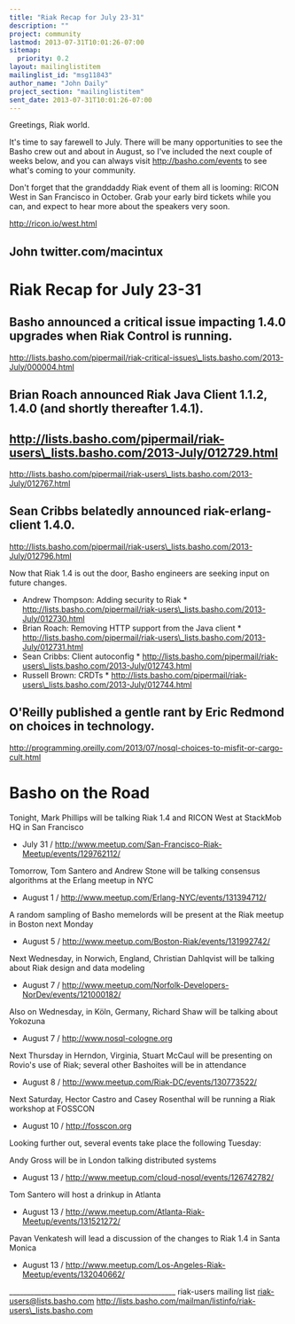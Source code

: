```yaml
---
title: "Riak Recap for July 23-31"
description: ""
project: community
lastmod: 2013-07-31T10:01:26-07:00
sitemap:
  priority: 0.2
layout: mailinglistitem
mailinglist_id: "msg11843"
author_name: "John Daily"
project_section: "mailinglistitem"
sent_date: 2013-07-31T10:01:26-07:00
---
```



Greetings, Riak world.

It's time to say farewell to July. There will be many opportunities to see the 
Basho crew out and about in August, so I've included the next couple of weeks 
below, and you can always visit http://basho.com/events to see what's coming to 
your community.

Don't forget that the granddaddy Riak event of them all is looming: RICON West 
in San Francisco in October. Grab your early bird tickets while you can, and 
expect to hear more about the speakers very soon.

http://ricon.io/west.html

John
twitter.com/macintux
------------------------------------ 

Riak Recap for July 23-31 
======================= 

Basho announced a critical issue impacting 1.4.0 upgrades when Riak
Control is running.
- 
http://lists.basho.com/pipermail/riak-critical-issues\_lists.basho.com/2013-July/000004.html

Brian Roach announced Riak Java Client 1.1.2, 1.4.0 (and shortly thereafter 
1.4.1).
- 
http://lists.basho.com/pipermail/riak-users\_lists.basho.com/2013-July/012729.html
- 
http://lists.basho.com/pipermail/riak-users\_lists.basho.com/2013-July/012767.html

Sean Cribbs belatedly announced riak-erlang-client 1.4.0.
- 
http://lists.basho.com/pipermail/riak-users\_lists.basho.com/2013-July/012796.html

Now that Riak 1.4 is out the door, Basho engineers are seeking input
on future changes.
- Andrew Thompson: Adding security to Riak
 \* 
http://lists.basho.com/pipermail/riak-users\_lists.basho.com/2013-July/012730.html
- Brian Roach: Removing HTTP support from the Java client
 \* 
http://lists.basho.com/pipermail/riak-users\_lists.basho.com/2013-July/012731.html
- Sean Cribbs: Client autoconfig
 \* 
http://lists.basho.com/pipermail/riak-users\_lists.basho.com/2013-July/012743.html
- Russell Brown: CRDTs
 \* 
http://lists.basho.com/pipermail/riak-users\_lists.basho.com/2013-July/012744.html

O'Reilly published a gentle rant by Eric Redmond on choices in technology.
- 
http://programming.oreilly.com/2013/07/nosql-choices-to-misfit-or-cargo-cult.html


Basho on the Road
=======================
Tonight, Mark Phillips will be talking Riak 1.4 and RICON West at
StackMob HQ in San Francisco
- July 31 / http://www.meetup.com/San-Francisco-Riak-Meetup/events/129762112/

Tomorrow, Tom Santero and Andrew Stone will be talking consensus
algorithms at the Erlang meetup in NYC
- August 1 / http://www.meetup.com/Erlang-NYC/events/131394712/

A random sampling of Basho memelords will be present at the Riak
meetup in Boston next Monday
- August 5 / http://www.meetup.com/Boston-Riak/events/131992742/

Next Wednesday, in Norwich, England, Christian Dahlqvist will be talking
about Riak design and data modeling
- August 7 / http://www.meetup.com/Norfolk-Developers-NorDev/events/121000182/

Also on Wednesday, in Köln, Germany, Richard Shaw will be talking
about Yokozuna
- August 7 / http://www.nosql-cologne.org

Next Thursday in Herndon, Virginia, Stuart McCaul will be presenting
on Rovio's use of Riak; several other Bashoites will be in attendance
- August 8 / http://www.meetup.com/Riak-DC/events/130773522/

Next Saturday, Hector Castro and Casey Rosenthal will be running a
Riak workshop at FOSSCON
- August 10 / http://fosscon.org


Looking further out, several events take place the following Tuesday:

Andy Gross will be in London talking distributed systems
- August 13 / http://www.meetup.com/cloud-nosql/events/126742782/

Tom Santero will host a drinkup in Atlanta
- August 13 / http://www.meetup.com/Atlanta-Riak-Meetup/events/131521272/

Pavan Venkatesh will lead a discussion of the changes to Riak 1.4 in
Santa Monica
- August 13 / http://www.meetup.com/Los-Angeles-Riak-Meetup/events/132040662/



\_\_\_\_\_\_\_\_\_\_\_\_\_\_\_\_\_\_\_\_\_\_\_\_\_\_\_\_\_\_\_\_\_\_\_\_\_\_\_\_\_\_\_\_\_\_\_
riak-users mailing list
riak-users@lists.basho.com
http://lists.basho.com/mailman/listinfo/riak-users\_lists.basho.com

